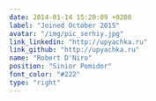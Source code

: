 ```yaml
---
date: 2014-01-14 15:20:09 +0200
label: "Joined October 2015"
avatar: "/img/pic_serhiy.jpg"
link_linkedin: "http://upyachka.ru"
link_github: "http://upyachka.ru"
name: "Robert D'Niro"
position: "Sinior Pomidor"
font_color: "#222"
type: "right"
---
```

